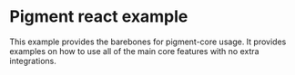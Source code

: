 # Pigment react example

This example provides the barebones for pigment-core usage.
It provides examples on how to use all of the main core features with
no extra integrations.
